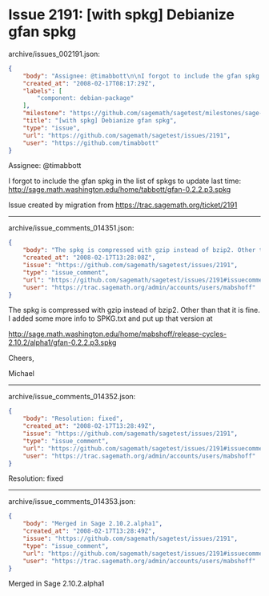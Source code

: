 # Issue 2191: [with spkg] Debianize gfan spkg

archive/issues_002191.json:
```json
{
    "body": "Assignee: @timabbott\n\nI forgot to include the gfan spkg in the list of spkgs to update last time:\nhttp://sage.math.washington.edu/home/tabbott/gfan-0.2.2.p3.spkg\n\nIssue created by migration from https://trac.sagemath.org/ticket/2191\n\n",
    "created_at": "2008-02-17T08:17:29Z",
    "labels": [
        "component: debian-package"
    ],
    "milestone": "https://github.com/sagemath/sagetest/milestones/sage-2.10.2",
    "title": "[with spkg] Debianize gfan spkg",
    "type": "issue",
    "url": "https://github.com/sagemath/sagetest/issues/2191",
    "user": "https://github.com/timabbott"
}
```
Assignee: @timabbott

I forgot to include the gfan spkg in the list of spkgs to update last time:
http://sage.math.washington.edu/home/tabbott/gfan-0.2.2.p3.spkg

Issue created by migration from https://trac.sagemath.org/ticket/2191





---

archive/issue_comments_014351.json:
```json
{
    "body": "The spkg is compressed with gzip instead of bzip2. Other than that it is fine. I added some more info to SPKG.txt and put up that version at \n\nhttp://sage.math.washington.edu/home/mabshoff/release-cycles-2.10.2/alpha1/gfan-0.2.2.p3.spkg\n\nCheers,\n\nMichael",
    "created_at": "2008-02-17T13:28:08Z",
    "issue": "https://github.com/sagemath/sagetest/issues/2191",
    "type": "issue_comment",
    "url": "https://github.com/sagemath/sagetest/issues/2191#issuecomment-14351",
    "user": "https://trac.sagemath.org/admin/accounts/users/mabshoff"
}
```

The spkg is compressed with gzip instead of bzip2. Other than that it is fine. I added some more info to SPKG.txt and put up that version at 

http://sage.math.washington.edu/home/mabshoff/release-cycles-2.10.2/alpha1/gfan-0.2.2.p3.spkg

Cheers,

Michael



---

archive/issue_comments_014352.json:
```json
{
    "body": "Resolution: fixed",
    "created_at": "2008-02-17T13:28:49Z",
    "issue": "https://github.com/sagemath/sagetest/issues/2191",
    "type": "issue_comment",
    "url": "https://github.com/sagemath/sagetest/issues/2191#issuecomment-14352",
    "user": "https://trac.sagemath.org/admin/accounts/users/mabshoff"
}
```

Resolution: fixed



---

archive/issue_comments_014353.json:
```json
{
    "body": "Merged in Sage 2.10.2.alpha1",
    "created_at": "2008-02-17T13:28:49Z",
    "issue": "https://github.com/sagemath/sagetest/issues/2191",
    "type": "issue_comment",
    "url": "https://github.com/sagemath/sagetest/issues/2191#issuecomment-14353",
    "user": "https://trac.sagemath.org/admin/accounts/users/mabshoff"
}
```

Merged in Sage 2.10.2.alpha1
